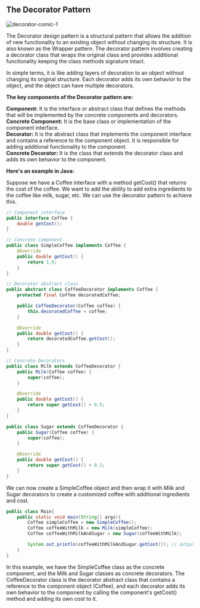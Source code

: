 ## The Decorator Pattern

![decorator-comic-1](https://user-images.githubusercontent.com/20413644/235494948-c83cdca1-584f-47d7-a026-a8ce509cc767.png)

The Decorator design pattern is a structural pattern that allows the addition of new functionality to an existing object without changing its structure. It is also known as the Wrapper pattern. The decorator pattern involves creating a decorator class that wraps the original class and provides additional functionality keeping the class methods signature intact.

In simple terms, it is like adding layers of decoration to an object without changing its original structure. Each decorator adds its own behavior to the object, and the object can have multiple decorators.

**The key components of the Decorator pattern are:**

**Component:** It is the interface or abstract class that defines the methods that will be implemented by the concrete components and decorators.<br>
**Concrete Component:** It is the base class or implementation of the component interface.<br>
**Decorator:** It is the abstract class that implements the component interface and contains a reference to the component object. It is responsible for adding additional functionality to the component.<br>
**Concrete Decorator:** It is the class that extends the decorator class and adds its own behavior to the component.<br>

**Here's an example in Java:**

Suppose we have a Coffee interface with a method getCost() that returns the cost of the coffee. We want to add the ability to add extra ingredients to the coffee like milk, sugar, etc. We can use the decorator pattern to achieve this.

```java
// Component interface
public interface Coffee {
    double getCost();
}

// Concrete Component
public class SimpleCoffee implements Coffee {
    @Override
    public double getCost() {
        return 1.0;
    }
}

// Decorator abstract class
public abstract class CoffeeDecorator implements Coffee {
    protected final Coffee decoratedCoffee;

    public CoffeeDecorator(Coffee coffee) {
        this.decoratedCoffee = coffee;
    }

    @Override
    public double getCost() {
        return decoratedCoffee.getCost();
    }
}

// Concrete Decorators
public class Milk extends CoffeeDecorator {
    public Milk(Coffee coffee) {
        super(coffee);
    }

    @Override
    public double getCost() {
        return super.getCost() + 0.5;
    }
}

public class Sugar extends CoffeeDecorator {
    public Sugar(Coffee coffee) {
        super(coffee);
    }

    @Override
    public double getCost() {
        return super.getCost() + 0.2;
    }
}

```

We can now create a SimpleCoffee object and then wrap it with Milk and Sugar decorators to create a customized coffee with additional ingredients and cost.

```java
public class Main{
    public static void main(String[] args){
        Coffee simpleCoffee = new SimpleCoffee();
        Coffee coffeeWithMilk = new Milk(simpleCoffee);
        Coffee coffeeWithMilkAndSugar = new Sugar(coffeeWithMilk);

        System.out.println(coffeeWithMilkAndSugar.getCost()); // output: 2.2
    }
}
```

In this example, we have the SimpleCoffee class as the concrete component, and the Milk and Sugar classes as concrete decorators. The CoffeeDecorator class is the decorator abstract class that contains a reference to the component object (Coffee), and each decorator adds its own behavior to the component by calling the component's getCost() method and adding its own cost to it.
